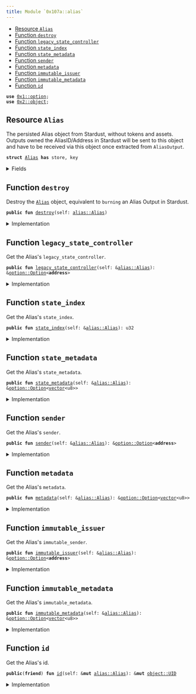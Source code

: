 ```yaml
---
title: Module `0x107a::alias`
---
```




-  [Resource `Alias`](#0x107a_alias_Alias)
-  [Function `destroy`](#0x107a_alias_destroy)
-  [Function `legacy_state_controller`](#0x107a_alias_legacy_state_controller)
-  [Function `state_index`](#0x107a_alias_state_index)
-  [Function `state_metadata`](#0x107a_alias_state_metadata)
-  [Function `sender`](#0x107a_alias_sender)
-  [Function `metadata`](#0x107a_alias_metadata)
-  [Function `immutable_issuer`](#0x107a_alias_immutable_issuer)
-  [Function `immutable_metadata`](#0x107a_alias_immutable_metadata)
-  [Function `id`](#0x107a_alias_id)


<pre><code><b>use</b> <a href="../move-stdlib/option.md#0x1_option">0x1::option</a>;
<b>use</b> <a href="../sui-framework/object.md#0x2_object">0x2::object</a>;
</code></pre>



<a name="0x107a_alias_Alias"></a>

## Resource `Alias`

The persisted Alias object from Stardust, without tokens and assets.
Outputs owned the AliasID/Address in Stardust will be sent to this object and
have to be received via this object once extracted from <code>AliasOutput</code>.


<pre><code><b>struct</b> <a href="alias.md#0x107a_alias_Alias">Alias</a> <b>has</b> store, key
</code></pre>



<details>
<summary>Fields</summary>


<dl>
<dt>
<code>id: <a href="../sui-framework/object.md#0x2_object_UID">object::UID</a></code>
</dt>
<dd>
 The ID of the Alias = hash of the Output ID that created the Alias Output in Stardust.
 This is the AliasID from Stardust.
</dd>
<dt>
<code>legacy_state_controller: <a href="../move-stdlib/option.md#0x1_option_Option">option::Option</a>&lt;<b>address</b>&gt;</code>
</dt>
<dd>
 The last State Controller address assigned before the migration.
</dd>
<dt>
<code>state_index: u32</code>
</dt>
<dd>
 A counter increased by 1 every time the alias was state transitioned.
</dd>
<dt>
<code>state_metadata: <a href="../move-stdlib/option.md#0x1_option_Option">option::Option</a>&lt;<a href="../move-stdlib/vector.md#0x1_vector">vector</a>&lt;u8&gt;&gt;</code>
</dt>
<dd>
 State metadata that can be used to store additional information.
</dd>
<dt>
<code>sender: <a href="../move-stdlib/option.md#0x1_option_Option">option::Option</a>&lt;<b>address</b>&gt;</code>
</dt>
<dd>
 The sender feature.
</dd>
<dt>
<code>metadata: <a href="../move-stdlib/option.md#0x1_option_Option">option::Option</a>&lt;<a href="../move-stdlib/vector.md#0x1_vector">vector</a>&lt;u8&gt;&gt;</code>
</dt>
<dd>
 The metadata feature.
</dd>
<dt>
<code>immutable_issuer: <a href="../move-stdlib/option.md#0x1_option_Option">option::Option</a>&lt;<b>address</b>&gt;</code>
</dt>
<dd>
 The immutable issuer feature.
</dd>
<dt>
<code>immutable_metadata: <a href="../move-stdlib/option.md#0x1_option_Option">option::Option</a>&lt;<a href="../move-stdlib/vector.md#0x1_vector">vector</a>&lt;u8&gt;&gt;</code>
</dt>
<dd>
 The immutable metadata feature.
</dd>
</dl>


</details>

<a name="0x107a_alias_destroy"></a>

## Function `destroy`

Destroy the <code><a href="alias.md#0x107a_alias_Alias">Alias</a></code> object, equivalent to <code>burning</code> an Alias Output in Stardust.


<pre><code><b>public</b> <b>fun</b> <a href="alias.md#0x107a_alias_destroy">destroy</a>(self: <a href="alias.md#0x107a_alias_Alias">alias::Alias</a>)
</code></pre>



<details>
<summary>Implementation</summary>


<pre><code><b>public</b> <b>fun</b> <a href="alias.md#0x107a_alias_destroy">destroy</a>(self: <a href="alias.md#0x107a_alias_Alias">Alias</a>) {
    <b>let</b> <a href="alias.md#0x107a_alias_Alias">Alias</a> {
        id,
        legacy_state_controller: _,
        state_index: _,
        state_metadata: _,
        sender: _,
        metadata: _,
        immutable_issuer: _,
        immutable_metadata: _,
    } = self;

    <a href="../sui-framework/object.md#0x2_object_delete">object::delete</a>(id);
}
</code></pre>



</details>

<a name="0x107a_alias_legacy_state_controller"></a>

## Function `legacy_state_controller`

Get the Alias's <code>legacy_state_controller</code>.


<pre><code><b>public</b> <b>fun</b> <a href="alias.md#0x107a_alias_legacy_state_controller">legacy_state_controller</a>(self: &<a href="alias.md#0x107a_alias_Alias">alias::Alias</a>): &<a href="../move-stdlib/option.md#0x1_option_Option">option::Option</a>&lt;<b>address</b>&gt;
</code></pre>



<details>
<summary>Implementation</summary>


<pre><code><b>public</b> <b>fun</b> <a href="alias.md#0x107a_alias_legacy_state_controller">legacy_state_controller</a>(self: &<a href="alias.md#0x107a_alias_Alias">Alias</a>): &Option&lt;<b>address</b>&gt; {
    &self.legacy_state_controller
}
</code></pre>



</details>

<a name="0x107a_alias_state_index"></a>

## Function `state_index`

Get the Alias's <code>state_index</code>.


<pre><code><b>public</b> <b>fun</b> <a href="alias.md#0x107a_alias_state_index">state_index</a>(self: &<a href="alias.md#0x107a_alias_Alias">alias::Alias</a>): u32
</code></pre>



<details>
<summary>Implementation</summary>


<pre><code><b>public</b> <b>fun</b> <a href="alias.md#0x107a_alias_state_index">state_index</a>(self: &<a href="alias.md#0x107a_alias_Alias">Alias</a>): u32 {
    self.state_index
}
</code></pre>



</details>

<a name="0x107a_alias_state_metadata"></a>

## Function `state_metadata`

Get the Alias's <code>state_metadata</code>.


<pre><code><b>public</b> <b>fun</b> <a href="alias.md#0x107a_alias_state_metadata">state_metadata</a>(self: &<a href="alias.md#0x107a_alias_Alias">alias::Alias</a>): &<a href="../move-stdlib/option.md#0x1_option_Option">option::Option</a>&lt;<a href="../move-stdlib/vector.md#0x1_vector">vector</a>&lt;u8&gt;&gt;
</code></pre>



<details>
<summary>Implementation</summary>


<pre><code><b>public</b> <b>fun</b> <a href="alias.md#0x107a_alias_state_metadata">state_metadata</a>(self: &<a href="alias.md#0x107a_alias_Alias">Alias</a>): &Option&lt;<a href="../move-stdlib/vector.md#0x1_vector">vector</a>&lt;u8&gt;&gt; {
    &self.state_metadata
}
</code></pre>



</details>

<a name="0x107a_alias_sender"></a>

## Function `sender`

Get the Alias's <code>sender</code>.


<pre><code><b>public</b> <b>fun</b> <a href="alias.md#0x107a_alias_sender">sender</a>(self: &<a href="alias.md#0x107a_alias_Alias">alias::Alias</a>): &<a href="../move-stdlib/option.md#0x1_option_Option">option::Option</a>&lt;<b>address</b>&gt;
</code></pre>



<details>
<summary>Implementation</summary>


<pre><code><b>public</b> <b>fun</b> <a href="alias.md#0x107a_alias_sender">sender</a>(self: &<a href="alias.md#0x107a_alias_Alias">Alias</a>): &Option&lt;<b>address</b>&gt; {
    &self.sender
}
</code></pre>



</details>

<a name="0x107a_alias_metadata"></a>

## Function `metadata`

Get the Alias's <code>metadata</code>.


<pre><code><b>public</b> <b>fun</b> <a href="alias.md#0x107a_alias_metadata">metadata</a>(self: &<a href="alias.md#0x107a_alias_Alias">alias::Alias</a>): &<a href="../move-stdlib/option.md#0x1_option_Option">option::Option</a>&lt;<a href="../move-stdlib/vector.md#0x1_vector">vector</a>&lt;u8&gt;&gt;
</code></pre>



<details>
<summary>Implementation</summary>


<pre><code><b>public</b> <b>fun</b> <a href="alias.md#0x107a_alias_metadata">metadata</a>(self: &<a href="alias.md#0x107a_alias_Alias">Alias</a>): &Option&lt;<a href="../move-stdlib/vector.md#0x1_vector">vector</a>&lt;u8&gt;&gt; {
    &self.metadata
}
</code></pre>



</details>

<a name="0x107a_alias_immutable_issuer"></a>

## Function `immutable_issuer`

Get the Alias's <code>immutable_sender</code>.


<pre><code><b>public</b> <b>fun</b> <a href="alias.md#0x107a_alias_immutable_issuer">immutable_issuer</a>(self: &<a href="alias.md#0x107a_alias_Alias">alias::Alias</a>): &<a href="../move-stdlib/option.md#0x1_option_Option">option::Option</a>&lt;<b>address</b>&gt;
</code></pre>



<details>
<summary>Implementation</summary>


<pre><code><b>public</b> <b>fun</b> <a href="alias.md#0x107a_alias_immutable_issuer">immutable_issuer</a>(self: &<a href="alias.md#0x107a_alias_Alias">Alias</a>): &Option&lt;<b>address</b>&gt; {
    &self.immutable_issuer
}
</code></pre>



</details>

<a name="0x107a_alias_immutable_metadata"></a>

## Function `immutable_metadata`

Get the Alias's <code>immutable_metadata</code>.


<pre><code><b>public</b> <b>fun</b> <a href="alias.md#0x107a_alias_immutable_metadata">immutable_metadata</a>(self: &<a href="alias.md#0x107a_alias_Alias">alias::Alias</a>): &<a href="../move-stdlib/option.md#0x1_option_Option">option::Option</a>&lt;<a href="../move-stdlib/vector.md#0x1_vector">vector</a>&lt;u8&gt;&gt;
</code></pre>



<details>
<summary>Implementation</summary>


<pre><code><b>public</b> <b>fun</b> <a href="alias.md#0x107a_alias_immutable_metadata">immutable_metadata</a>(self: &<a href="alias.md#0x107a_alias_Alias">Alias</a>): &Option&lt;<a href="../move-stdlib/vector.md#0x1_vector">vector</a>&lt;u8&gt;&gt; {
    &self.immutable_metadata
}
</code></pre>



</details>

<a name="0x107a_alias_id"></a>

## Function `id`

Get the Alias's id.


<pre><code><b>public</b>(<b>friend</b>) <b>fun</b> <a href="alias.md#0x107a_alias_id">id</a>(self: &<b>mut</b> <a href="alias.md#0x107a_alias_Alias">alias::Alias</a>): &<b>mut</b> <a href="../sui-framework/object.md#0x2_object_UID">object::UID</a>
</code></pre>



<details>
<summary>Implementation</summary>


<pre><code><b>public</b>(package) <b>fun</b> <a href="alias.md#0x107a_alias_id">id</a>(self: &<b>mut</b> <a href="alias.md#0x107a_alias_Alias">Alias</a>): &<b>mut</b> UID {
    &<b>mut</b> self.id
}
</code></pre>



</details>
